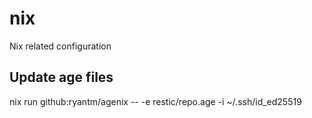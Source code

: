 # nix
Nix related configuration

## Update age files

nix run github:ryantm/agenix -- -e restic/repo.age -i ~/.ssh/id_ed25519
